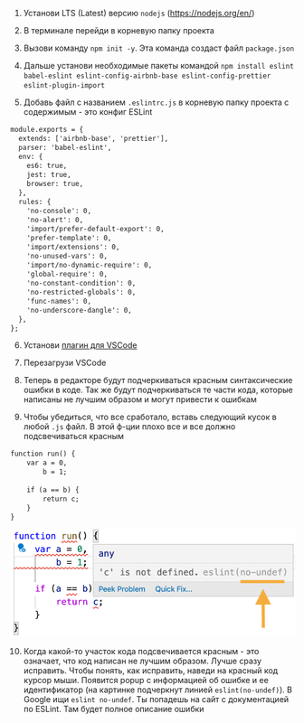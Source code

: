 1. Установи LTS (Latest) версию `nodejs` (https://nodejs.org/en/)

2. В терминале перейди в корневую папку проекта

3. Вызови команду `npm init -y`. Эта команда создаст файл `package.json`

4. Дальше установи необходимые пакеты командой `npm install eslint babel-eslint eslint-config-airbnb-base eslint-config-prettier eslint-plugin-import`

5. Добавь файл с названием `.eslintrc.js` в корневую папку проекта с содержимым - это конфиг ESLint

```
module.exports = {
  extends: ['airbnb-base', 'prettier'],
  parser: 'babel-eslint',
  env: {
    es6: true,
    jest: true,
    browser: true,
  },
  rules: {
    'no-console': 0,
    'no-alert': 0,
    'import/prefer-default-export': 0,
    'prefer-template': 0,
    'import/extensions': 0,
    'no-unused-vars': 0,
    'import/no-dynamic-require': 0,
    'global-require': 0,
    'no-constant-condition': 0,
    'no-restricted-globals': 0,
    'func-names': 0,
    'no-underscore-dangle': 0,
  },
};
```

6. Установи [плагин для VSCode](https://marketplace.visualstudio.com/items?itemName=dbaeumer.vscode-eslint)

7. Перезагрузи VSCode

8. Теперь в редакторе будут подчеркиваться красным синтаксические ошибки в коде. Так же будут подчеркиваться те части кода, которые написаны не лучшим образом и могут привести к ошибкам

9. Чтобы убедиться, что все сработало, вставь следующий кусок в любой `.js` файл. В этой ф-ции плохо все и все должно подсвечиваться красным

```
function run() {
    var a = 0,
        b = 1;

    if (a == b) {
        return c;
    }
}
```

![ESLint errors example](images/eslint-example.png)

10. Когда какой-то участок кода подсвечивается красным - это означает, что код написан не лучшим образом. Лучше сразу исправить. Чтобы понять, как исправить, наведи на красный код курсор мыши. Появится popup с информацией об ошибке и ее идентификатор (на картинке подчеркнут линией `eslint(no-undef)`). В Google ищи `eslint no-undef`. Ты попадешь на сайт с документацией по ESLint. Там будет полное описание ошибки

